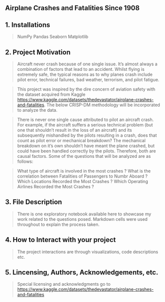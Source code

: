 ## Airplane Crashes and Fatalities Since 1908

## 1. Installations


>NumPy
>Pandas
>Seaborn
>Matplotlib


## 2. Project Motivation


>Aircraft never crash because of one single issue. It’s almost always a combination of factors that lead to an accident. Whilst flying is extremely safe, the typical reasons as to why planes crash include pilot error, technical failures, bad weather, terrorism, and pilot fatigue.

> This project was inspired by the dire concern of aviation safety with the dataset acquired from Kaggle https://www.kaggle.com/datasets/thedevastator/airplane-crashes-and-fatalities. The below CRISP-DM methodology will be incorporated to analyze the data.

> There is never one single cause attributed to pilot an aircraft crash. For example, if the aircraft suffers a serious technical problem (but one that shouldn’t result in the loss of an aircraft) and its subsequently mishandled by the pilots resulting in a crash, does that count as pilot error or mechanical breakdown? The mechanical breakdown on it’s own shouldn’t have meant the plane crashed, but could have been handled correctly by the pilots. Therefore, both are causal factors. Some of the questions that will be analyzed are as follows:

> What type of aircraft is involved in the most crashes ?
> What is the correlation between Fatalities of Passengers to Numbr Aboard ?
> Which Locations Recorded the Most Crashes ?
> Which Operating Airlines Recorded the Most Crashes ?


## 3. File Description

> There is one exploratory notebook available here to showcase my work related to the questions posed. Markdown cells were used throughout to explain the process taken.


## 4. How to Interact with your project

> The project interactions are through visualizations, code descriptions etc.

## 5. Lincensing, Authors, Acknowledgements, etc.

> Special licensing and acknowledgments go to https://www.kaggle.com/datasets/thedevastator/airplane-crashes-and-fatalities